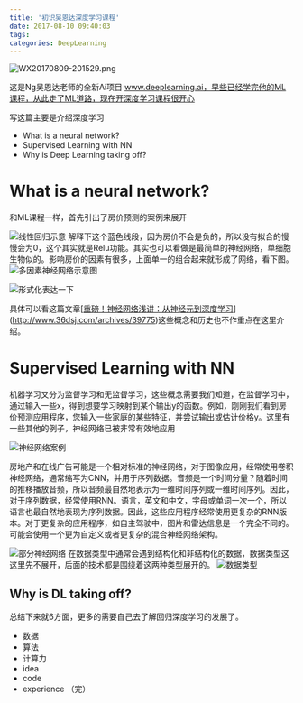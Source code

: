 ```yaml
---
title: '初识吴恩达深度学习课程'
date: 2017-08-10 09:40:03
tags:
categories: DeepLearning
---
```

![WX20170809-201529.png](http://upload-images.jianshu.io/upload_images/744392-1bcb67da64482f1f.png?imageMogr2/auto-orient/strip%7CimageView2/2/w/1240)

这是Ng吴恩达老师的全新Ai项目 www.deeplearning.ai，早些已经学完他的ML课程，从此走了ML道路，现在开深度学习课程很开心
<!--more-->

写这篇主要是介绍深度学习
- What is a neural network?
-  Supervised Learning with NN
- Why is Deep Learning taking off?

# What is a neural network?
和ML课程一样，首先引出了房价预测的案例来展开

![线性回归示意](http://upload-images.jianshu.io/upload_images/744392-03743b0c6d467fb7.png?imageMogr2/auto-orient/strip%7CimageView2/2/w/1240)
解释下这个蓝色线段，因为房价不会是负的，所以没有拟合的慢慢会为0，这个其实就是Relu功能。其实也可以看做是最简单的神经网络，单细胞生物似的。影响房价的因素有很多，上面单一的组合起来就形成了网络，看下图。
![多因素神经网络示意图](http://upload-images.jianshu.io/upload_images/744392-5caa0151ef4fbe5c.png?imageMogr2/auto-orient/strip%7CimageView2/2/w/1240)


![形式化表达一下](http://upload-images.jianshu.io/upload_images/744392-80c88bd11d81efb1.png?imageMogr2/auto-orient/strip%7CimageView2/2/w/1240)

具体可以看这篇文章[[重磅！神经网络浅讲：从神经元到深度学习](http://www.36dsj.com/archives/39775)](http://www.36dsj.com/archives/39775)这些概念和历史也不作重点在这里介绍。

# Supervised Learning with NN

机器学习又分为监督学习和无监督学习，这些概念需要我们知道，在监督学习中，通过输入一些x，得到想要学习映射到某个输出y的函数。例如，刚刚我们看到房价预测应用程序，您输入一些家庭的某些特征，并尝试输出或估计价格y。这里有一些其他的例子，神经网络已被非常有效地应用

![神经网络案例](http://upload-images.jianshu.io/upload_images/744392-bd166bf6a21279f2.png?imageMogr2/auto-orient/strip%7CimageView2/2/w/1240)


房地产和在线广告可能是一个相对标准的神经网络，对于图像应用，经常使用卷积神经网络，通常缩写为CNN，并用于序列数据。音频是一个时间分量？随着时间的推移播放音频，所以音频最自然地表示为一维时间序列或一维时间序列。因此，对于序列数据，经常使用RNN。语言，英文和中文，字母或单词一次一个，所以语言也最自然地表现为序列数据。因此，这些应用程序经常使用更复杂的RNN版本。对于更复杂的应用程序，如自主驾驶中，图片和雷达信息是一个完全不同的。可能会使用一个更为自定义或者更复杂的混合神经网络架构。

![部分神经网络](http://upload-images.jianshu.io/upload_images/744392-98e39ee19dc9ca1f.png?imageMogr2/auto-orient/strip%7CimageView2/2/w/1240)
在数据类型中通常会遇到结构化和非结构化的数据，数据类型这这里先不展开，后面的技术都是围绕着这两种类型展开的。
![数据类型](http://upload-images.jianshu.io/upload_images/744392-edf5467df7f7d27a.png?imageMogr2/auto-orient/strip%7CimageView2/2/w/1240)

## Why is  DL taking off?
总结下来就6方面，更多的需要自己去了解回归深度学习的发展了。
- 数据
- 算法
- 计算力
- idea
- code
- experience
（完）

